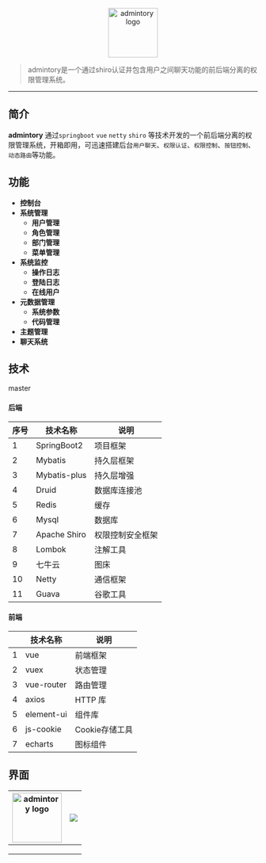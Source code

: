 <p align="center">
    <a href="#" target="_blank" rel="noopener noreferrer">
        <img width="100" src="http://r43gtz94v.hd-bkt.clouddn.com/slack-logo-84.png" alt="admintory logo" />
    </a>
</p>


> admintory是一个通过shiro认证并包含用户之间聊天功能的前后端分离的权限管理系统。


------------------------------

## 简介

**admintory** 通过`springboot` `vue` `netty` `shiro` 等技术开发的一个前后端分离的权限管理系统，开箱即用，可迅速搭建后台`用户聊天`、`权限认证`、`权限控制`、`按钮控制`、`动态路由`等功能。 

## 功能

- **控制台**
- **系统管理**
  - **用户管理**
  - **角色管理**
  - **部门管理**
  - **菜单管理**
- **系统监控**
  - **操作日志**
  - **登陆日志**
  - **在线用户**
- **元数据管理**
  - **系统参数**
  - **代码管理**
- **主题管理**
- **聊天系统**

## 技术
master
#### 后端

| 序号 | 技术名称     | 说明             |
| ---- | ------------ | ---------------- |
| 1    | SpringBoot2  | 项目框架         |
| 2    | Mybatis      | 持久层框架       |
| 3    | Mybatis-plus | 持久层增强       |
| 4    | Druid        | 数据库连接池     |
| 5    | Redis        | 缓存             |
| 6    | Mysql        | 数据库           |
| 7    | Apache Shiro | 权限控制安全框架 |
| 8    | Lombok       | 注解工具         |
| 9    | 七牛云       | 图床             |
| 10   | Netty        | 通信框架         |
| 11   | Guava        | 谷歌工具         |

#### 前端

|      | 技术名称     | 说明           |
| ---- | ------------ | -------------- |
| 1    | vue          | 前端框架       |
| 2    | vuex         | 状态管理       |
| 3    | vue-router   | 路由管理       |
| 4    | axios        | HTTP 库        |
| 5    | element-ui   | 组件库         |
| 6    | js-cookie    | Cookie存储工具 |
| 7    | echarts      | 图标组件       |


## 界面

| <img width="100" src="http://r43gtz94v.hd-bkt.clouddn.com/slack-logo-84.png" alt="admintory logo" /> | ![](http://r43gtz94v.hd-bkt.clouddn.com/slack-logo-84.png) |
| ------------------------------------------------------------ | ---------------------------------------------------------- |
|                                                              |                                                            |
|                                                              |                                                            |
|                                                              |                                                            |

